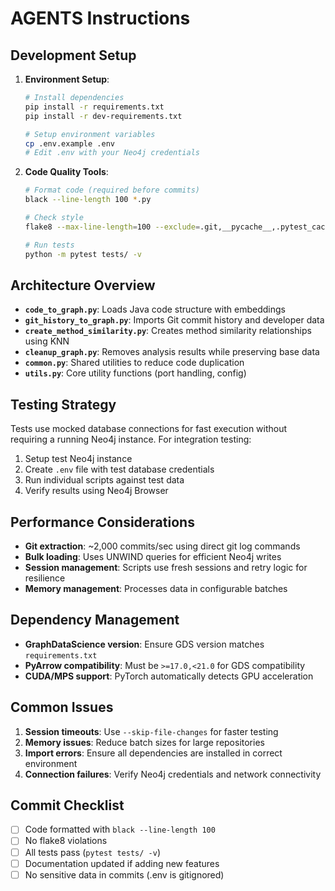 # AGENTS Instructions

## Development Setup

1. **Environment Setup**:
   ```bash
   # Install dependencies
   pip install -r requirements.txt
   pip install -r dev-requirements.txt
   
   # Setup environment variables
   cp .env.example .env
   # Edit .env with your Neo4j credentials
   ```

2. **Code Quality Tools**:
   ```bash
   # Format code (required before commits)
   black --line-length 100 *.py
   
   # Check style
   flake8 --max-line-length=100 --exclude=.git,__pycache__,.pytest_cache .
   
   # Run tests
   python -m pytest tests/ -v
   ```

## Architecture Overview

- **`code_to_graph.py`**: Loads Java code structure with embeddings
- **`git_history_to_graph.py`**: Imports Git commit history and developer data  
- **`create_method_similarity.py`**: Creates method similarity relationships using KNN
- **`cleanup_graph.py`**: Removes analysis results while preserving base data
- **`common.py`**: Shared utilities to reduce code duplication
- **`utils.py`**: Core utility functions (port handling, config)

## Testing Strategy

Tests use mocked database connections for fast execution without requiring a running Neo4j instance. For integration testing:

1. Setup test Neo4j instance
2. Create `.env` file with test database credentials
3. Run individual scripts against test data
4. Verify results using Neo4j Browser

## Performance Considerations

- **Git extraction**: ~2,000 commits/sec using direct git log commands
- **Bulk loading**: Uses UNWIND queries for efficient Neo4j writes
- **Session management**: Scripts use fresh sessions and retry logic for resilience
- **Memory management**: Processes data in configurable batches

## Dependency Management

- **GraphDataScience version**: Ensure GDS version matches `requirements.txt`
- **PyArrow compatibility**: Must be `>=17.0,<21.0` for GDS compatibility
- **CUDA/MPS support**: PyTorch automatically detects GPU acceleration

## Common Issues

1. **Session timeouts**: Use `--skip-file-changes` for faster testing
2. **Memory issues**: Reduce batch sizes for large repositories  
3. **Import errors**: Ensure all dependencies are installed in correct environment
4. **Connection failures**: Verify Neo4j credentials and network connectivity

## Commit Checklist

- [ ] Code formatted with `black --line-length 100`
- [ ] No flake8 violations
- [ ] All tests pass (`pytest tests/ -v`)
- [ ] Documentation updated if adding new features
- [ ] No sensitive data in commits (.env is gitignored)
